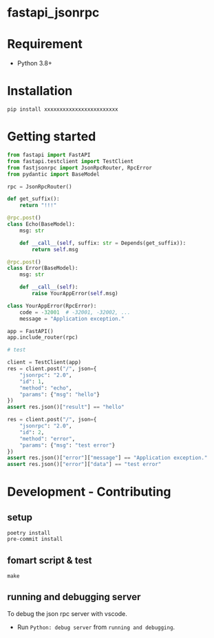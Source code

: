 # fastapi_jsonrpc
<!--
[![Version](https://img.shields.io/pypi/v/asy)](https://pypi.org/project/asy)
[![License: MIT](https://img.shields.io/badge/license-MIT-yellow.svg)](https://opensource.org/licenses/MIT)
-->

# Requirement

- Python 3.8+

# Installation

``` shell
pip install xxxxxxxxxxxxxxxxxxxxxxxx
```

# Getting started
``` Python
from fastapi import FastAPI
from fastapi.testclient import TestClient
from fastjsonrpc import JsonRpcRouter, RpcError
from pydantic import BaseModel

rpc = JsonRpcRouter()

def get_suffix():
    return "!!!"

@rpc.post()
class Echo(BaseModel):
    msg: str

    def __call__(self, suffix: str = Depends(get_suffix)):
        return self.msg

@rpc.post()
class Error(BaseModel):
    msg: str

    def __call__(self):
        raise YourAppError(self.msg)

class YourAppError(RpcError):
    code = -32001  # -32001, -32002, ...
    message = "Application exception."

app = FastAPI()
app.include_router(rpc)

# test

client = TestClient(app)
res = client.post("/", json={
    "jsonrpc": "2.0",
    "id": 1,
    "method": "echo",
    "params": {"msg": "hello"}
})
assert res.json()["result"] == "hello"

res = client.post("/", json={
    "jsonrpc": "2.0",
    "id": 2,
    "method": "error",
    "params": {"msg": "test error"}
})
assert res.json()["error"]["message"] == "Application exception."
assert res.json()["error"]["data"] == "test error"
```

# Development - Contributing

## setup

``` shell
poetry install
pre-commit install
```

## fomart script & test

``` shell
make
```

## running and debugging server

To debug the json rpc server with vscode.

- Run `Python: debug server` from `running and debugging`.

